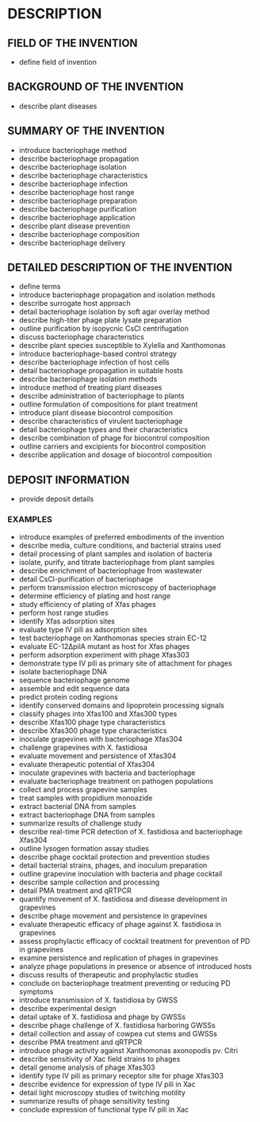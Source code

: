 # DESCRIPTION

## FIELD OF THE INVENTION

- define field of invention

## BACKGROUND OF THE INVENTION

- describe plant diseases

## SUMMARY OF THE INVENTION

- introduce bacteriophage method
- describe bacteriophage propagation
- describe bacteriophage isolation
- describe bacteriophage characteristics
- describe bacteriophage infection
- describe bacteriophage host range
- describe bacteriophage preparation
- describe bacteriophage purification
- describe bacteriophage application
- describe plant disease prevention
- describe bacteriophage composition
- describe bacteriophage delivery

## DETAILED DESCRIPTION OF THE INVENTION

- define terms
- introduce bacteriophage propagation and isolation methods
- describe surrogate host approach
- detail bacteriophage isolation by soft agar overlay method
- describe high-titer phage plate lysate preparation
- outline purification by isopycnic CsCl centrifugation
- discuss bacteriophage characteristics
- describe plant species susceptible to Xylella and Xanthomonas
- introduce bacteriophage-based control strategy
- describe bacteriophage infection of host cells
- detail bacteriophage propagation in suitable hosts
- describe bacteriophage isolation methods
- introduce method of treating plant diseases
- describe administration of bacteriophage to plants
- outline formulation of compositions for plant treatment
- introduce plant disease biocontrol composition
- describe characteristics of virulent bacteriophage
- detail bacteriophage types and their characteristics
- describe combination of phage for biocontrol composition
- outline carriers and excipients for biocontrol composition
- describe application and dosage of biocontrol composition

## DEPOSIT INFORMATION

- provide deposit details

### EXAMPLES

- introduce examples of preferred embodiments of the invention
- describe media, culture conditions, and bacterial strains used
- detail processing of plant samples and isolation of bacteria
- isolate, purify, and titrate bacteriophage from plant samples
- describe enrichment of bacteriophage from wastewater
- detail CsCl-purification of bacteriophage
- perform transmission electron microscopy of bacteriophage
- determine efficiency of plating and host range
- study efficiency of plating of Xfas phages
- perform host range studies
- identify Xfas adsorption sites
- evaluate type IV pili as adsorption sites
- test bacteriophage on Xanthomonas species strain EC-12
- evaluate EC-12ΔpilA mutant as host for Xfas phages
- perform adsorption experiment with phage Xfas303
- demonstrate type IV pili as primary site of attachment for phages
- isolate bacteriophage DNA
- sequence bacteriophage genome
- assemble and edit sequence data
- predict protein coding regions
- identify conserved domains and lipoprotein processing signals
- classify phages into Xfas100 and Xfas300 types
- describe Xfas100 phage type characteristics
- describe Xfas300 phage type characteristics
- inoculate grapevines with bacteriophage Xfas304
- challenge grapevines with X. fastidiosa
- evaluate movement and persistence of Xfas304
- evaluate therapeutic potential of Xfas304
- inoculate grapevines with bacteria and bacteriophage
- evaluate bacteriophage treatment on pathogen populations
- collect and process grapevine samples
- treat samples with propidium monoazide
- extract bacterial DNA from samples
- extract bacteriophage DNA from samples
- summarize results of challenge study
- describe real-time PCR detection of X. fastidiosa and bacteriophage Xfas304
- outline lysogen formation assay studies
- describe phage cocktail protection and prevention studies
- detail bacterial strains, phages, and inoculum preparation
- outline grapevine inoculation with bacteria and phage cocktail
- describe sample collection and processing
- detail PMA treatment and qRTPCR
- quantify movement of X. fastidiosa and disease development in grapevines
- describe phage movement and persistence in grapevines
- evaluate therapeutic efficacy of phage against X. fastidiosa in grapevines
- assess prophylactic efficacy of cocktail treatment for prevention of PD in grapevines
- examine persistence and replication of phages in grapevines
- analyze phage populations in presence or absence of introduced hosts
- discuss results of therapeutic and prophylactic studies
- conclude on bacteriophage treatment preventing or reducing PD symptoms
- introduce transmission of X. fastidiosa by GWSS
- describe experimental design
- detail uptake of X. fastidiosa and phage by GWSSs
- describe phage challenge of X. fastidiosa harboring GWSSs
- detail collection and assay of cowpea cut stems and GWSSs
- describe PMA treatment and qRTPCR
- introduce phage activity against Xanthomonas axonopodis pv. Citri
- describe sensitivity of Xac field strains to phages
- detail genome analysis of phage Xfas303
- identify type IV pili as primary receptor site for phage Xfas303
- describe evidence for expression of type IV pili in Xac
- detail light microscopy studies of twitching motility
- summarize results of phage sensitivity testing
- conclude expression of functional type IV pili in Xac

